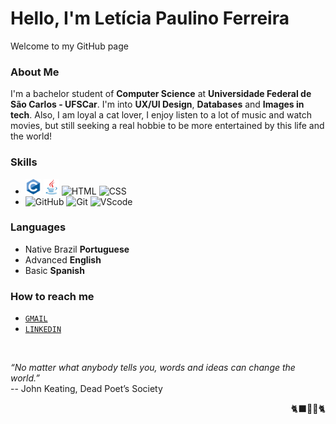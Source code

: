 <!-- Apresentação da página -->
# Hello, I'm Letícia Paulino Ferreira
Welcome to my GitHub page 

<!-- Sobre mim / curiosidades -->
### About Me
I'm a bachelor student of **Computer Science** at **Universidade Federal de São Carlos - UFSCar**. I'm into **UX/UI Design**, **Databases** and **Images in tech**.
Also, I am loyal a cat lover, I enjoy listen to a lot of music and watch movies, but still seeking a real hobbie to be more entertained by this life and the world!

   
<!--- Linhuagens de programaçãp e modelagem & Ferramentas --->
### Skills
<ul>
   <!--- Linhuagens de programação --->
   <li>
        <img src="https://raw.githubusercontent.com/devicons/devicon/master/icons/c/c-original.svg" height="25" alt="C" />
        <img src="https://raw.githubusercontent.com/devicons/devicon/master/icons/java/java-original.svg" height="25" alt="Java" />
        <img src="https://www.vectorlogo.zone/logos/w3_html5/w3_html5-ar21.svg" height="25" alt="HTML" />
        <img src="https://www.vectorlogo.zone/logos/w3_css/w3_css-ar21.svg" height="25" alt="CSS" />
   </li>

   <!---Ferramentas --->
   <li>
       <img src="https://img.icons8.com/fluent/48/4a90e2/github.png" height="25" alt="GitHub" />
       <img src="https://www.vectorlogo.zone/logos/git-scm/git-scm-icon.svg" height="25" alt="Git" />
       <img src="https://upload.wikimedia.org/wikipedia/commons/thumb/9/9a/Visual_Studio_Code_1.35_icon.svg/1024px-Visual_Studio_Code_1.35_icon.svg.png" height="25" alt="VScode" />
   </li>
</ul>

### Languages
- Native Brazil **Portuguese**
- Advanced **English**
- Basic **Spanish**

<!--- Formas de contato --->
### How to reach me 
- [`GMAIL`](mailto:leticiapaulinoferreira@gmail.com)
- [`LINKEDIN`](https://www.linkedin.com/in/let%C3%ADcia-paulino-ferreira-94a126276/)

<br>

*“No matter what anybody tells you, words and ideas can change the world.”*
<br>
-- John Keating, Dead Poet’s Society
<p align='right'>🐈‍⬛🐥🐚🐈</p>



<!-- Parte que ja veio pronta / feita pelo próprio GitHub -->
   
   <!--- Original
   - 👋 Hi, I’m @Leticia-4lm31d4
   - 👀 I’m interested in ...
   - 🌱 I’m currently learning ...
   - 💞️ I’m looking to collaborate on ...
   - 📫 How to reach me ...
   --->
   
   <!---
   Leticia-4lm31d4/Leticia-4lm31d4 is a ✨ special ✨ repository because its `README.md` (this file) appears on your GitHub profile.
   You can click the Preview link to take a look at your changes.
   --->
